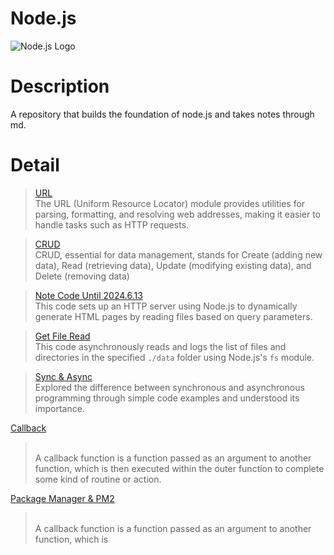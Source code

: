 # Node.js
![Node.js Logo](https://upload.wikimedia.org/wikipedia/commons/d/d9/Node.js_logo.svg)

# Description
A repository that builds the foundation of node.js and takes notes through md. 

# Detail

> [URL](Basic%20Knowledge/URL.md)
> <br/> The URL (Uniform Resource Locator) module provides utilities for parsing, formatting, and resolving web addresses, making it easier to handle tasks such as HTTP requests.

> [CRUD](Basic%20Knowledge/CRUD.md)
> <br/> CRUD, essential for data management, stands for Create (adding new data), Read (retrieving data), Update (modifying existing data), and Delete (removing data)

> [Note Code Until 2024.6.13](Record/2024.6.13.md)
> <br/> This code sets up an HTTP server using Node.js to dynamically generate HTML pages by reading files based on query parameters.

> [Get File Read](Record/GetFileRead.md)
> <br/> This code asynchronously reads and logs the list of files and directories in the specified `./data` folder using Node.js's `fs` module.

> [Sync & Async](Record/Sync&Async.md)
> <br/> Explored the difference between synchronous and asynchronous programming through simple code examples and understood its importance.

[Callback](Record/Callback.md)
> <br/> A callback function is a function passed as an argument to another function, which is then executed within the outer function to complete some kind of routine or action.

[Package Manager & PM2](Record/PackageManager&PM2.md)
> <br/> A callback function is a function passed as an argument to another function, which is 

